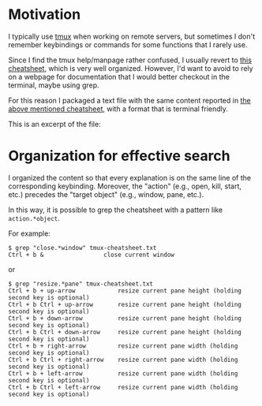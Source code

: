 # Motivation

I typically use [tmux](https://www.ocf.berkeley.edu/~ckuehl/tmux/) when working on remote servers, but sometimes I don't remember keybindings or commands for some functions that I rarely use.

Since I find the tmux help/manpage rather confused, I usually revert to [this cheatsheet](https://tmuxcheatsheet.com/), which is very well organized.
However, I'd want to avoid to rely on a webpage for documentation that I would better checkout in the terminal, maybe using grep.

For this reason I packaged a text file with the same content reported in [the above mentioned cheatsheet](https://tmuxcheatsheet.com/), with a format that is terminal friendly.

This is an excerpt of the file:

# Organization for effective search

I organized the content so that every explanation is on the same line of the corresponding keybinding.
Moreover, the "action" (e.g., open, kill, start, etc.) precedes the "target object" (e.g., window, pane, etc.).

In this way, it is possible to grep the cheatsheet with a pattern like `action.*object`.

For example:

```
$ grep "close.*window" tmux-cheatsheet.txt 
Ctrl + b &                 close current window
```
or

```
$ grep "resize.*pane" tmux-cheatsheet.txt 
Ctrl + b + up-arrow            resize current pane height (holding second key is optional)
Ctrl + b Ctrl + up-arrow       resize current pane height (holding second key is optional)
Ctrl + b + down-arrow          resize current pane height (holding second key is optional)
Ctrl + b Ctrl + down-arrow     resize current pane height (holding second key is optional)
Ctrl + b + right-arrow         resize current pane width (holding second key is optional)
Ctrl + b Ctrl + right-arrow    resize current pane width (holding second key is optional)
Ctrl + b + left-arrow          resize current pane width (holding second key is optional)
Ctrl + b Ctrl + left-arrow     resize current pane width (holding second key is optional)
```


